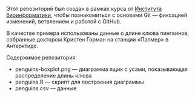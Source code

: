Этот репозиторий был создан в рамках курса от [Института биоинформатики](bioinf.me/education/stat),
чтобы познакомиться с основами Git — фиксацией изменений, ветвлением и работой с GitHub.

В качестве примера использованы данные о длине клюва пингвинов,
собранные доктором Кристен Горман на станции «Палмер» в Антарктиде.

Содержимое репозитория:

- penguins-boxplot.png — диаграмма ящик с усами, показывающая распределение длины клюва
- penguins.R — скрипт для построения диаграммы
- penguins.csv — данные
